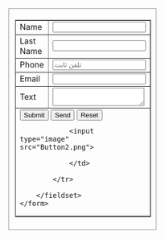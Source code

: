 <html>
<head>
<meta charset="utf-8">
<title>gs4</title>
  <link href="gallerystyle.css" rel="stylesheet" type="text/css">
</head>

<body>
    <form style=" position:relative; width: 50%; margin-left: auto; margin-right: auto" action="https://formsubmit.co/659a8e38d3ab344b92b6136783bcb5dc" method="POST">
    <fieldset>
        <table width="500px" border="1" align="center">
            <tr>
            <td width="150">Name</td>
            <td width="350"><input type="text" name="name"></td>    
            </tr>
            <tr>
            <td>Last Name</td>
            <td><input type="text" name="lastname" maxlength="10"></td>    
            </tr>
            <tr>
            <td>Phone</td>
            <td><input type="number" name="phone" placeholder="تلفن ثابت"></td>    
            </tr>
            <tr>
            <td>Email</td>
            <td><input type="email" name="email" ></td>    
            </tr>
            <tr>
            <td>Text</td>
            <td><textarea name="textarea"></textarea></td>    
            </tr>
            <tr>
            <td colspan="2"><button>Submit</button>
                <input type="button" value="Send" name="send">
                <input type="reset">
                
                <input type="image" src="Button2.png">
                
                </td>
                
            </tr>
        
        </fieldset>
    </form>
</body>
</html>
